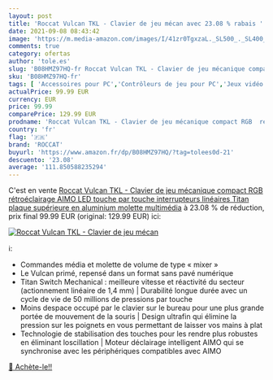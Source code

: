 ```yaml
---
layout: post
title: 'Roccat Vulcan TKL - Clavier de jeu mécan avec 23.08 % rabais '
date: 2021-09-08 08:43:42
image: 'https://m.media-amazon.com/images/I/41zr0TgxzaL._SL500_._SL400_.jpg'
comments: true
category: ofertas
author: 'tole.es'
slug: 'B08HMZ97HQ-fr Roccat Vulcan TKL - Clavier de jeu mécanique compact RGB...'
sku: 'B08HMZ97HQ-fr'
tags: [ 'Accessoires pour PC','Contrôleurs de jeu pour PC','Jeux vidéo','PC: Jeux et accessoires','roccat', ]
actualPrice: 99.99 EUR
currency: EUR
price: 99.99
comparePrice: 129.99 EUR
prodname: 'Roccat Vulcan TKL - Clavier de jeu mécanique compact RGB  rétroéclairage AIMO LED touche par touche  interrupteurs linéaires Titan  plaque supérieure en aluminium  molette multimédia'
country: 'fr'
flag: '🇫🇷'
brand: 'ROCCAT'
buyurl: 'https://www.amazon.fr/dp/B08HMZ97HQ/?tag=tolees0d-21'
descuento: '23.08'
average: '111.850588235294'
---
```


C'est en vente [Roccat Vulcan TKL - Clavier de jeu mécanique compact RGB  rétroéclairage AIMO LED touche par touche  interrupteurs linéaires Titan  plaque supérieure en aluminium  molette multimédia](https://www.amazon.fr/dp/B08HMZ97HQ/?tag=tolees0d-21)  à  23.08 % de réduction, prix final  99.99 EUR (original: 129.99 EUR) ici:

[![Roccat Vulcan TKL - Clavier de jeu mécan](https://m.media-amazon.com/images/I/41zr0TgxzaL._SL500_._SL400_.jpg)](https://www.amazon.fr/dp/B08HMZ97HQ/?tag=tolees0d-21)

ℹ️:

- Commandes média et molette de volume de type « mixer »
- Le Vulcan primé, repensé dans un format sans pavé numérique
- Titan Switch Mechanical : meilleure vitesse et réactivité du secteur (actionnement linéaire de 1,4 mm) | Durabilité longue durée avec un cycle de vie de 50 millions de pressions par touche
- Moins despace occupé par le clavier sur le bureau pour une plus grande portée de mouvement de la souris | Design ultrafin qui élimine la pression sur les poignets en vous permettant de laisser vos mains à plat
- Technologie de stabilisation des touches pour les rendre plus robustes en éliminant loscillation | Moteur déclairage intelligent AIMO qui se synchronise avec les périphériques compatibles avec AIMO

[🛒 Achète-le!!](https://www.amazon.fr/dp/B08HMZ97HQ/?tag=tolees0d-21)
